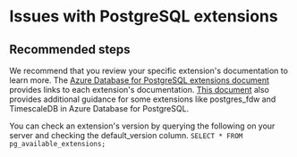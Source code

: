 <properties
    pageTitle="Issues with extensions"
    description="Guidance on what to do if you encounter an issue with a Postgres extension"
    service="microsoft.dbforpostgresql"
    resource="servers"
    authors="rachel-msft"
    ms.author="raagyema"
    displayOrder="520"
    selfHelpType="generic"
    supportTopicIds="32639990"
    resourceTags="servers, databases"
    productPesIds="16222"
    cloudEnvironments="public"
    articleId="bd1b1e10-24c2-4900-a99f-98c4f1295e4b"
    />

# Issues with PostgreSQL extensions

## **Recommended steps**

We recommend that you review your specific extension's documentation to learn more. The [Azure Database for PostgreSQL extensions document](https://docs.microsoft.com/azure/postgresql/concepts-extensions) provides links to each extension's documentation. [This document](https://docs.microsoft.com/azure/postgresql/concepts-extensions) also provides additional guidance for some extensions like postgres_fdw and TimescaleDB in Azure Database for PostgreSQL.

You can check an extension's version by querying the following on your server and checking the default_version column.
`SELECT * FROM pg_available_extensions;`
